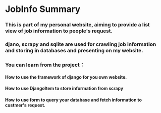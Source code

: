 # JobInfo Summary
### This is part of my personal website, aiming to provide a list view of job information to people's request.
### djano, scrapy and sqlite are used for crawling job information and storing in databases and presenting on my website.

### You can learn from the project：
#### How to use the framework of django for you own website.
#### How to use DjangoItem to store information from scrapy
#### How to use form to query your database and fetch information to custmer's request.
